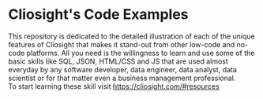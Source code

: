 # Cliosight's Code Examples
This repository is dedicated to the detailed illustration of each of the unique features of Cliosight that makes it stand-out from other low-code and no-code platforms. All you need is the willingness to learn and use some of the basic skills like SQL, JSON, HTML/CSS and JS that are used almost everyday by any software developer, data engineer, data analyst, data scientist or for that matter even a business management professional.  
To start learning these skill visit https://cliosight.com/#resources  
